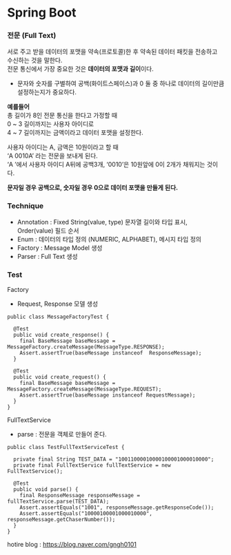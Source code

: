 # Spring Boot 

### 전문 (Full Text) 
서로 주고 받을 데이터의 포맷을 약속(프로토콜)한 후 약속된 데이터 패킷을 전송하고 수신하는 것을 말한다.<br/>
전문 통신에서 가장 중요한 것은 <b>데이터의 포맷과 길이</b>이다.


- 문자와 숫자를 구별하여 공백(화이트스페이스)과 0  둘 중 하나로 데이터의 길이만큼 설정하는지가 중요하다. 

<b>예를들어</b> <br/>
총 길이가 8인 전문 통신을 한다고 가정할 때 <br/>
0 ~ 3 길이까지는  사용자 아이디로 <br/>
4 ~ 7 길이까지는  금액이라고 데이터 포맷을 설정한다. <br/>

사용자 아이디는 A, 금액은 10원이라고 할 때 <br/>
‘A   0010A’ 라는 전문을 보내게 된다.  <br/>
‘A   ’에서 사용자 아이디 A뒤에 공백3개, ‘0010’은 10원앞에 0이 2개가 채워지는 것이다.<br/>

<b>문자일 경우 공백으로, 숫자일 경우 0으로 데이터 포맷을 만들게 된다. </b><br/>


### Technique
- Annotation : Fixed String(value, type) 문자열 길이와 타입 표시, Order(value) 필드 순서
- Enum : 데이터의 타입 정의 (NUMERIC, ALPHABET), 메시지 타입 정의
- Factory : Message Model 생성
- Parser : Full Text 생성

### Test

Factory
- Request, Response 모델 생성
````
public class MessageFactoryTest {

  @Test
  public void create_response() {
    final BaseMessage baseMessage = MessageFactory.createMessage(MessageType.RESPONSE);
    Assert.assertTrue(baseMessage instanceof  ResponseMessage);
  }

  @Test
  public void create_request() {
    final BaseMessage baseMessage = MessageFactory.createMessage(MessageType.REQUEST);
    Assert.assertTrue(baseMessage instanceof RequestMessage);
  }
}

````

FullTextService

- parse : 전문을 객체로 만들어 준다.

````
public class TestFullTextServiceTest {

  private final String TEST_DATA = "10011000010000100001000010000";
  private final FullTextService fullTextService = new FullTextService();

  @Test
  public void parse() {
    final ResponseMessage responseMessage = fullTextService.parse(TEST_DATA);
    Assert.assertEquals("1001", responseMessage.getResponseCode());
    Assert.assertEquals("10000100001000010000", responseMessage.getChaserNumber());
  }
}

````


hotire blog : https://blog.naver.com/gngh0101
